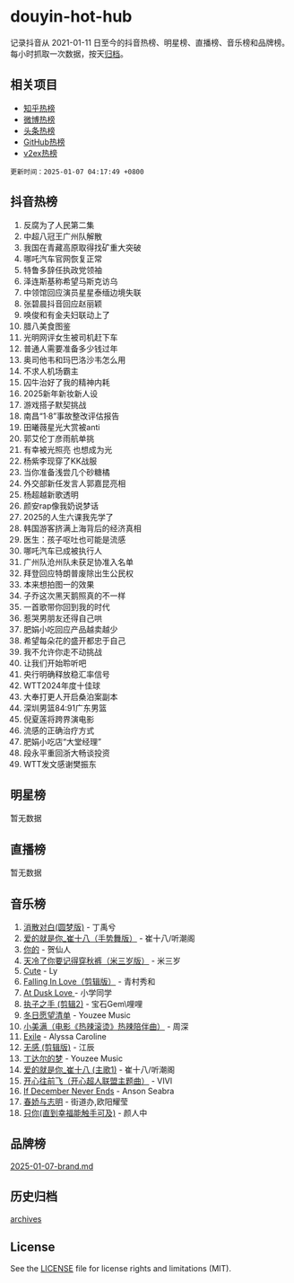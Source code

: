 # douyin-hot-hub

记录抖音从 2021-01-11 日至今的抖音热榜、明星榜、直播榜、音乐榜和品牌榜。每小时抓取一次数据，按天[归档](archives)。

## 相关项目

- [知乎热榜](https://github.com/lonnyzhang423/zhihu-hot-hub)
- [微博热榜](https://github.com/lonnyzhang423/weibo-hot-hub)
- [头条热榜](https://github.com/lonnyzhang423/toutiao-hot-hub)
- [GitHub热榜](https://github.com/lonnyzhang423/github-hot-hub)
- [v2ex热榜](https://github.com/lonnyzhang423/v2ex-hot-hub)


`更新时间：2025-01-07 04:17:49 +0800`

## 抖音热榜

1. 反腐为了人民第二集
1. 中超八冠王广州队解散
1. 我国在青藏高原取得找矿重大突破
1. 哪吒汽车官网恢复正常
1. 特鲁多辞任执政党领袖
1. 泽连斯基称希望马斯克访乌
1. 中领馆回应演员星星泰缅边境失联
1. 张碧晨抖音回应赵丽颖
1. 唤俊和有金夫妇联动上了
1. 腊八美食图鉴
1. 光明网评女生被司机赶下车
1. 普通人需要准备多少钱过年
1. 奥司他韦和玛巴洛沙韦怎么用
1. 不求人机场霸主
1. 囚牛治好了我的精神内耗
1. 2025新年新妆新人设
1. 游戏搭子默契挑战
1. 南昌“1·8”事故整改评估报告
1. 田曦薇星光大赏被anti
1. 郭艾伦丁彦雨航单挑
1. 有幸被光照亮 也想成为光
1. 杨紫李现穿了KK战服
1. 当你准备浅尝几个砂糖橘
1. 外交部新任发言人郭嘉昆亮相
1. 杨超越新歌透明
1. 颜安rap像我奶说梦话
1. 2025的人生六课我先学了
1. 韩国游客挤满上海背后的经济真相
1. 医生：孩子呕吐也可能是流感
1. 哪吒汽车已成被执行人
1. 广州队沧州队未获足协准入名单
1. 拜登回应特朗普废除出生公民权
1. 本来想拍图一的效果
1. 子乔这次黑天鹅照真的不一样
1. 一首歌带你回到我的时代
1. 惹哭男朋友还得自己哄
1. 肥娟小吃回应产品越卖越少
1. 希望每朵花的盛开都忠于自己
1. 我不允许你走不动挑战
1. 让我们开始聆听吧
1. 央行明确释放稳汇率信号
1. WTT2024年度十佳球
1. 大奉打更人开启桑泊案副本
1. 深圳男篮84:91广东男篮
1. 倪夏莲将跨界演电影
1. 流感的正确治疗方式
1. 肥娟小吃店“大堂经理”
1. 段永平重回浙大畅谈投资
1. WTT发文感谢樊振东

## 明星榜

暂无数据

## 直播榜

暂无数据

## 音乐榜

1. [消散对白(圆梦版)](https://sf5-hl-cdn-tos.douyinstatic.com/obj/tos-cn-ve-2774/og4jB5I5IizzoZVAAAzWgBMAsMDWoArfwBOiFs) - 丁禹兮
1. [爱的就是你_崔十八（手势舞版）](https://sf5-hl-cdn-tos.douyinstatic.com/obj/tos-cn-ve-2774/oApB2AigNyB4sTw7JhBOikMAf0oDJzMWBuIrgm) - 崔十八/听潮阁
1. [你的](https://sf5-hl-cdn-tos.douyinstatic.com/obj/tos-cn-ve-2774/oYuIeKf42jB7sEV6B2upMdpYAgfrQWj0FeRegh) - 贺仙人
1. [天冷了你要记得穿秋裤（米三岁版）](https://sf5-hl-cdn-tos.douyinstatic.com/obj/tos-cn-ve-2774/oQlIwVIDWiZ6BQilAorS7MA0AgCkQDvcZAdm1) - 米三岁
1. [Cute](https://sf5-hl-cdn-tos.douyinstatic.com/obj/tos-cn-ve-2774/o4IbIzHWKAAB4wsS5qMBRiiAlEBGTpQRNfFvuo) - Ly
1. [Falling In Love（剪辑版）](https://sf5-hl-cdn-tos.douyinstatic.com/obj/tos-cn-ve-2774/o8ajpA8zzgBPahbBIO8AcKGBLJezFCRd1wfP9f) - 青村秀和
1. [ At Dusk  Love ](https://sf5-hl-cdn-tos.douyinstatic.com/obj/tos-cn-ve-2774/o8CrpCf5CaYgI4ZrtQgMQAFEfuGqNnRSDQAPBc) - 小学同学
1. [执子之手 (剪辑2)](https://sf5-hl-cdn-tos.douyinstatic.com/obj/tos-cn-ve-2774/oUoZLQjCc31XzqsBnBQUNgeKtYPBcgbFDwtfcu) - 宝石Gem\哩哩
1. [冬日愿望清单](https://sf6-cdn-tos.douyinstatic.com/obj/tos-cn-ve-2774/oIIgUOeamCFCVAzxN6MFRLIBlLGpUqQxeeHrLE) - Youzee Music
1. [小美满（电影《热辣滚烫》热辣陪伴曲）](https://sf5-hl-cdn-tos.douyinstatic.com/obj/tos-cn-ve-2774/o0GAn2lSgfZIDUgtevCGDQYnFg4CwnrBaxbTZL) - 周深
1. [Exile](https://sf5-hl-cdn-tos.douyinstatic.com/obj/tos-cn-ve-2774/oYj4gAQTknKE3WW0Je8KGmQ7z1cA4FefwtbufD) - Alyssa Caroline
1. [无感 (剪辑版)](https://sf6-cdn-tos.douyinstatic.com/obj/tos-cn-ve-2774/o0eIsUzJBDlQaQFC5OFlgbMEZC1TFYBftOBn6p) - 江辰
1. [丁达尔的梦](https://sf5-hl-cdn-tos.douyinstatic.com/obj/tos-cn-ve-2774/oMU3WirUZBVQkAC9ccG5P2IQirziZM2RTInUY) - Youzee Music
1. [爱的就是你_崔十八 (主歌1)](https://sf5-hl-cdn-tos.douyinstatic.com/obj/tos-cn-ve-2774/oI5BO5DhFZ6UTcNCnZaOCBLtZ7WIMQGfgnXf5E) - 崔十八/听潮阁
1. [开心往前飞（开心超人联盟主题曲）](https://sf5-hl-cdn-tos.douyinstatic.com/obj/tos-cn-ve-2774/9d8fb7c82cf1421fb93a9fe925275e0a) - VIVI
1. [If December Never Ends](https://sf5-hl-cdn-tos.douyinstatic.com/obj/tos-cn-ve-2774/oY1IQMoTgCFIBg8RZifyqlBBt1UFgitTYmxeOS) - Anson Seabra
1. [春娇与志明](https://sf5-hl-cdn-tos.douyinstatic.com/obj/tos-cn-ve-2774/e530d8fceb7044b39707d7f9ff54add1) - 街道办,欧阳耀莹
1. [只你(直到幸福能触手可及)](https://sf5-hl-cdn-tos.douyinstatic.com/obj/tos-cn-ve-2774/o0lBkRDzFTeaVSUz3ZZSCBVtZ5DIMQGfgmEAuE) - 颜人中

## 品牌榜

[2025-01-07-brand.md](archives/2025-01-07-brand.md)

## 历史归档

[archives](archives)

## License

See the [LICENSE](LICENSE) file for license rights and limitations (MIT).
